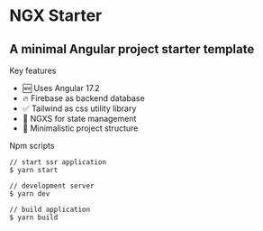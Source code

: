 # NGX Starter

## A minimal Angular project starter template

Key features

- 🆕 Uses Angular 17.2
- 🔥 Firebase as backend database
- ✅ Tailwind as css utility library
- 🤘 NGXS for state management
- 📏 Minimalistic project structure

Npm scripts

```
// start ssr application
$ yarn start
```

```
// development server
$ yarn dev 
```

```
// build application
$ yarn build
```

